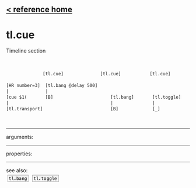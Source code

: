 [< reference home](ceammc_lib.html)
---

# tl.cue


Timeline section

```


              [tl.cue]              [tl.cue]           [tl.cue]

[HR number=3]  [tl.bang @delay 500]
|              |
[cue $1(       [B]                      [tl.bang]       [tl.toggle]
|                                       |               |
[tl.transport]                          [B]             [_]

            
```

---
arguments:


---
properties:


---
see also:<br>
[![tl.bang](img/object_tl.bang.png)](tl.bang.html)
[![tl.toggle](img/object_tl.toggle.png)](tl.toggle.html)
